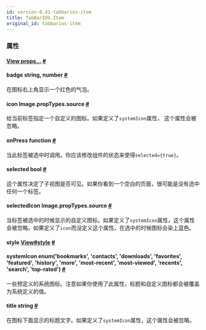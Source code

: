 ```yaml
---
id: version-0.41-tabbarios-item
title: TabBarIOS.Item
original_id: tabbarios-item
---
```


### 属性

<div class="props">
	<div class="prop">
		<h4 class="propTitle"><a class="anchor" name="view"></a><a href="view.html#props">View props...</a> <a class="hash-link" href="#view">#</a></h4>
	</div>
	<div class="prop">
		<h4 class="propTitle"><a class="anchor" name="badge"></a>badge <span class="propType">string, number</span> <a class="hash-link" href="#badge">#</a></h4>
		<div>
			<p>在图标右上角显示一个红色的气泡。</p>
		</div>
	</div>
	<div class="prop">
		<h4 class="propTitle"><a class="anchor" name="icon"></a>icon <span class="propType">Image.propTypes.source</span> <a class="hash-link" href="#icon">#</a></h4>
		<div>
			<p>给当前标签指定一个自定义的图标。如果定义了<code>systemIcon</code>属性， 这个属性会被忽略。</p>
		</div>
	</div>
	<div class="prop">
		<h4 class="propTitle"><a class="anchor" name="onpress"></a>onPress <span class="propType">function</span> <a class="hash-link" href="#onpress">#</a></h4>
		<div>
			<p>当此标签被选中时调用。你应该修改组件的状态来使得<code>selected={true}</code>。</p>
		</div>
	</div>
	<div class="prop">
		<h4 class="propTitle"><a class="anchor" name="selected"></a>selected <span class="propType">bool</span> <a class="hash-link" href="#selected">#</a></h4>
		<div>
			<p>这个属性决定了子视图是否可见。如果你看到一个空白的页面，很可能是没有选中任何一个标签。</p>
		</div>
	</div>
	<div class="prop">
		<h4 class="propTitle"><a class="anchor" name="selectedicon"></a>selectedIcon <span class="propType">Image.propTypes.source</span> <a class="hash-link" href="#selectedicon">#</a></h4>
		<div>
			<p>当标签被选中的时候显示的自定义图标。如果定义了<code>systemIcon</code>属性，这个属性会被忽略。如果定义了<code>icon</code>而没定义这个属性，在选中的时候图标会染上蓝色。</p>
		</div>
	</div>
	<div class="prop">
		<h4 class="propTitle"><a class="anchor" name="style"></a>style <span class="propType"><a href="view.html#style">View#style</a></span> <a class="hash-link" href="#style">#</a></h4>
	</div>
	<div class="prop">
		<h4 class="propTitle"><a class="anchor" name="systemicon"></a>systemIcon <span class="propType">enum('bookmarks', 'contacts', 'downloads', 'favorites', 'featured', 'history', 'more', 'most-recent', 'most-viewed', 'recents', 'search', 'top-rated')</span> <a class="hash-link" href="#systemicon">#</a></h4>
		<div>
			<p>一些预定义的系统图标。注意如果你使用了此属性，标题和自定义图标都会被覆盖为系统定义的值。</p>
		</div>
	</div>
	<div class="prop">
		<h4 class="propTitle"><a class="anchor" name="title"></a>title <span class="propType">string</span> <a class="hash-link" href="#title">#</a></h4>
		<div>
			<p>在图标下面显示的标题文字。如果定义了<code>systemIcon</code>属性，这个属性会被忽略。</p>
		</div>
	</div>
</div>